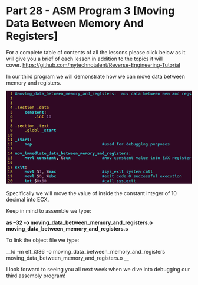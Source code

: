 # Part 28 - ASM Program 3 \[Moving Data Between Memory And Registers\]

For a complete table of contents of all the lessons please click below as it will give you a brief of each lesson in addition to the topics it will cover.&nbsp;https://github.com/mytechnotalent/Reverse-Engineering-Tutorial

In our third program we will demonstrate how we can move data between memory and registers.&nbsp;

<div class="slate-resizable-image-embed slate-image-embed__resize-full-width"><img src="imgs/816037631.jpg"/></div>

Specifically we will move the value of inside the constant integer of 10 decimal into ECX.

Keep in mind to assemble we type:

__as –32 -o moving\_data\_between\_memory\_and\_registers.o moving\_data\_between\_memory\_and\_registers.s__

To link the object file we type:

__ld -m elf\_i386 -o moving\_data\_between\_memory\_and\_registers moving\_data\_between\_memory\_and\_registers.o __

I look forward to seeing you all next week when we dive into debugging our third assembly program!